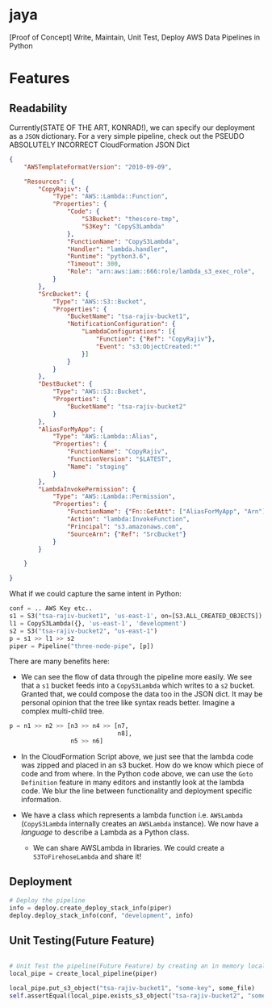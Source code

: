 # jaya
[Proof of Concept] Write, Maintain, Unit Test, Deploy AWS Data Pipelines in Python


# Features
## Readability
Currently(STATE OF THE ART, KONRAD!), we can specify our deployment as a `JSON` dictionary. For a very simple pipeline, check out the PSEUDO ABSOLUTELY INCORRECT CloudFormation JSON Dict
 
```json
{
    "AWSTemplateFormatVersion": "2010-09-09",

    "Resources": {
        "CopyRajiv": {
            "Type": "AWS::Lambda::Function",
            "Properties": {
                "Code": {
                    "S3Bucket": "thescore-tmp",
                    "S3Key": "CopyS3Lambda"
                },
                "FunctionName": "CopyS3Lambda",
                "Handler": "lambda.handler",
                "Runtime": "python3.6",
                "Timeout": 300,
                "Role": "arn:aws:iam::666:role/lambda_s3_exec_role",
            }
        },
        "SrcBucket": {
            "Type": "AWS::S3::Bucket",
            "Properties": {
                "BucketName": "tsa-rajiv-bucket1",
                "NotificationConfiguration": {
                    "LambdaConfigurations": [{
                        "Function": {"Ref": "CopyRajiv"},
                        "Event": "s3:ObjectCreated:*"
                    }]
                }
            }
        },
        "DestBucket": {
            "Type": "AWS::S3::Bucket",
            "Properties": {
                "BucketName": "tsa-rajiv-bucket2"
            }
        },
        "AliasForMyApp": {
            "Type": "AWS::Lambda::Alias",
            "Properties": {
                "FunctionName": "CopyRajiv",
                "FunctionVersion": "$LATEST",
                "Name": "staging"
            }
        },
        "LambdaInvokePermission": {
            "Type": "AWS::Lambda::Permission",
            "Properties": {
                "FunctionName": {"Fn::GetAtt": ["AliasForMyApp", "Arn"]},
                "Action": "lambda:InvokeFunction",
                "Principal": "s3.amazonaws.com",
                "SourceArn": {"Ref": "SrcBucket"}
            }
        }

    }

}

```

What if we could capture the same intent in Python: 

```python
conf = .. AWS Key etc..
s1 = S3("tsa-rajiv-bucket1", 'us-east-1', on=[S3.ALL_CREATED_OBJECTS])
l1 = CopyS3Lambda({}, 'us-east-1', 'development')
s2 = S3("tsa-rajiv-bucket2", "us-east-1")
p = s1 >> l1 >> s2
piper = Pipeline("three-node-pipe", [p])

```

There are many benefits here:
* We can see the flow of data through the pipeline more easily. We see that a `s1` bucket feeds into a `CopyS3Lambda` which writes to a `s2` bucket. Granted that, we could compose the data too in the JSON dict. It may be personal opinion that the tree like syntax reads better. Imagine a complex multi-child tree.
```python
p = n1 >> n2 >> [n3 >> n4 >> [n7,
                              n8],
                 n5 >> n6]
```

* In the CloudFormation Script above, we just see that the lambda code was zipped and placed in an s3 bucket. How do we know which piece of code and from where. In the Python code above, we can use the `Goto Definition` feature in many editors and instantly look at the lambda code. We blur the line between functionality and deployment specific information. 

* We have a class which represents a lambda function i.e. `AWSLambda` (`CopyS3Lambda` internally creates an `AWSLambda` instance). We now have a *language* to describe a Lambda as a Python class.

    - We can share AWSLambda in libraries. We could create a `S3ToFirehoseLambda` and share it!
## Deployment

```python
# Deploy the pipeline
info = deploy.create_deploy_stack_info(piper)
deploy.deploy_stack_info(conf, "development", info)    

```

## Unit Testing(Future Feature)
```python

# Unit Test the pipeline(Future Feature) by creating an in memory local pipeline
local_pipe = create_local_pipeline(piper)

local_pipe.put_s3_object("tsa-rajiv-bucket1", "some-key", some_file)
self.assertEqual(local_pipe.exists_s3_object("tsa-rajiv-bucket2", "some-key"), some_file)

```

